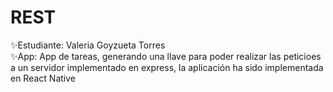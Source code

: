 # REST
✨Estudiante: Valeria Goyzueta Torres  
✨App: App de tareas, generando una llave para poder realizar las peticioes a un servidor implementado en express, la aplicación ha sido implementada en React Native 
